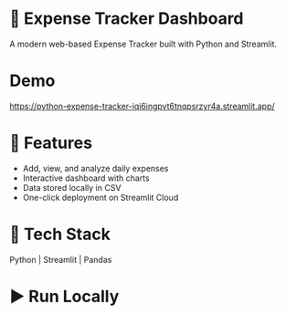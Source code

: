 # 💸 Expense Tracker Dashboard

A modern web-based Expense Tracker built with Python and Streamlit.

# Demo
https://python-expense-tracker-iqi6ingpvt6tnqpsrzyr4a.streamlit.app/

# 🚀 Features
- Add, view, and analyze daily expenses
- Interactive dashboard with charts
- Data stored locally in CSV
- One-click deployment on Streamlit Cloud

# 🧠 Tech Stack
Python | Streamlit | Pandas

# ▶️ Run Locally

